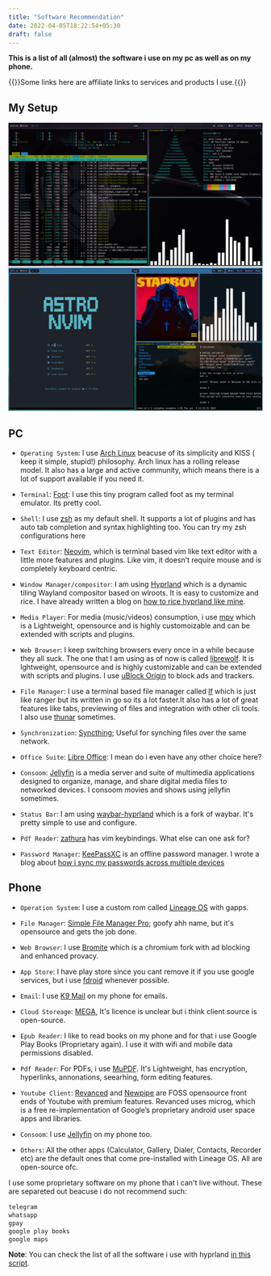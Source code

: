 ```yaml
---
title: "Software Recommendation"
date: 2022-04-05T18:22:54+05:30
draft: false
---
```


**This is a list of all (almost) the software i use on my pc as well as on my phone.**

{{<note title="Disclosure">}}Some links here are affiliate links to services and products I use.{{</note>}}

## My Setup

![](hyprland-rice.png "sex?")
![](hyprland-rice-2.png "sex?")



## PC

- ``` Operating System ```:
I use [Arch Linux](https://archlinux.org/) beacuse of its simplicity and KISS ( keep it simple, stupid!) philosophy. Arch linux has a rolling release model. It also has a large and active community, which means there is a lot of support available if you need it.

- ```Terminal```:
[Foot](https://codeberg.org/dnkl/foot): I use this tiny program called foot as my terminal emulator. Its pretty cool.

- ```Shell```:
I use [zsh](https://www.zsh.org/) as my default shell. It supports a lot of plugins and has auto tab completion and syntax highlighting too. You can try my zsh configurations here

- ```Text Editor```:
[Neovim](https://neovim.io/), which is terminal based vim like text editor with a little more features and plugins. Like vim, it doesn’t require mouse and is completely keyboard centric.

- ```Window Manager/compositor```:
I am using [Hyprland](https://hyprland.org/) which is a dynamic tiling Wayland compositor based on wlroots. It is easy to customize and rice. I have already written a blog on [how to rice hyprland like mine](https://saqibmir.me/blog/switching-to-hyprland/).

- ```Media Player```:
For media (music/videos) consumption, i use [mpv](https://mpv.io/) which is a Lightweight, opensource and is highly customoizable and can be extended with scripts and plugins.

- ```Web Browser```:
I keep switching browsers every once in a while because they all suck. The one that I am using as of now is called [librewolf](https://librewolf.net/). It is lghtweight, opensource and is highly customizable and can be extended with scripts and plugins. I use [uBlock Origin]() to block ads and trackers. 

- ```File Manager```:
I use a terminal based file manager called [lf](https://github.com/gokcehan/lf) which is just like ranger but its written in go so its a lot faster.It also has a lot of great features like tabs, previewing of files and integration with other cli tools. I also use [thunar]() sometimes.

- ```Synchronization```:
[Syncthing](https://syncthing.net/); Useful for synching files over the same network.

- ```Office Suite```:
[Libre Office](https://www.libreoffice.org/): I mean do i even have any other choice here?

- ```Consoom```:
[Jellyfin](https://jellyfin.org/) is a media server and suite of multimedia applications designed to organize, manage, and share digital media files to networked devices. I consoom movies and shows using jellyfin sometimes.

- ```Status Bar```:
I am using [waybar-hyprland](https://wiki.hyprland.org/Useful-Utilities/Status-Bars/) which is a fork of waybar. It's pretty simple to use and configure.


- ```Pdf Reader```:
[zathura](https://github.com/pwmt/zathura) has vim keybindings. What else can one ask for?

- ```Password Manager```:
[KeePassXC](https://keepassxc.org/) is an offline password manager. I wrote a blog about [how i sync my passwords across multiple devices](https://saqibmir.me/blog/passwords/)

## Phone

- ```Operation System```:
I use a custom rom called [Lineage OS](https://lineageos.org/) with gapps. 

- ```File Manager```:
[Simple File Manager Pro](); goofy ahh name, but it's opensource and gets the job done.

- ```Web Browser```:
I use [Bromite](https://www.bromite.org/) which is a chromium fork with ad blocking and enhanced provacy.

- ```App Store```:
I have play store since you cant remove it if you use google services, but i use [fdroid](https://f-droid.org/en/) whenever possible.

- ```Email```:
I use [K9 Mail](https://k9mail.app/) on my phone for emails.

- ```Cloud Storeage```:
[MEGA](https://mega.io/), It's licence is unclear but i think client source is open-source.

- ```Epub Reader```:
I like to read books on my phone and for that i use Google Play Books (Proprietary again). I use it with wifi and mobile data permissions disabled.

- ```Pdf Reader```:
For PDFs, i use [MuPDF](https://mupdf.com/). It's Lightweight, has encryption, hyperlinks, annonations, seearhing, form editing features.

- ```Youtube Client```:
[Revanced](https://revanced.net/) and [Newpipe](https://newpipe.net/) are FOSS opensource front ends of Youtube with premium features. Revanced uses microg, which is a free re-implementation of Google’s proprietary android user space apps and libraries.


- ```Consoom```:
I use [Jellyfin](https://jellyfin.org/) on my phone too.

- ```Others```:
All the other apps (Calculator, Gallery, Dialer, Contacts, Recorder etc) are the default ones that come pre-installed with Lineage OS. All are open-source ofc.


I use some proprietary software on my phone that i can't live without. These are separeted out beacuse i do not recommend such:

```
telegram
whatsapp
gpay
google play books
google maps
```


**Note**: You can check the list of all the software i use with hyprland [in this script](https://github.com/saqibmir1/hyprland-dotfiles/blob/main/install-hyprland.sh).

